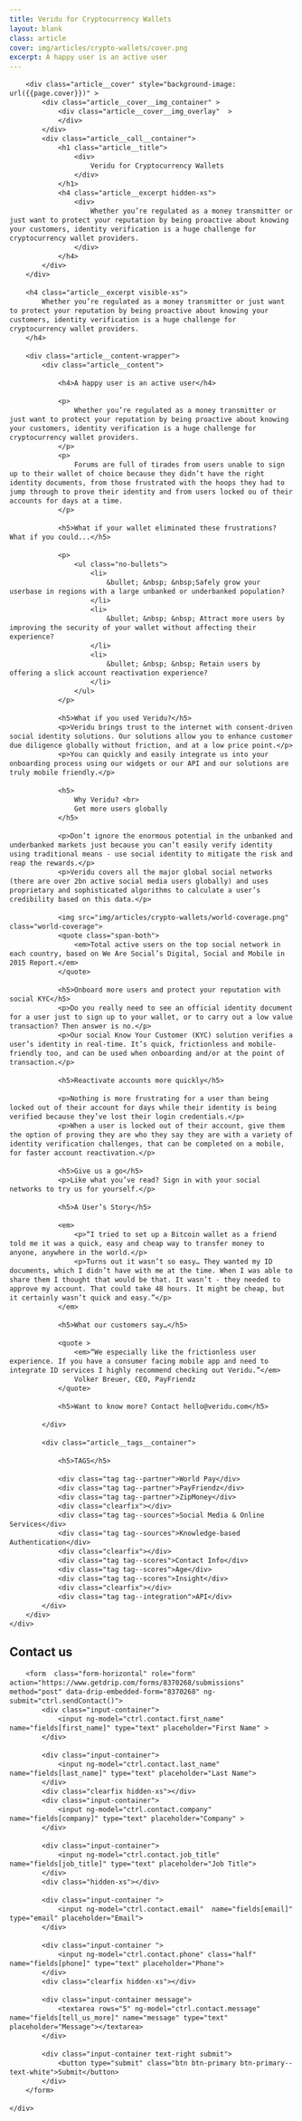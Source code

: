 ```yaml
---
title: Veridu for Cryptocurrency Wallets
layout: blank
class: article
cover: img/articles/crypto-wallets/cover.png
excerpt: A happy user is an active user
---
```

<article>
	<div class="article__body article__body--crypto-wallets">

		<div class="article__cover" style="background-image: url({{page.cover}})" >
			<div class="article__cover__img_container" >
				<div class="article__cover__img_overlay"  >
				</div>
			</div>
			<div class="article__call__container">
				<h1 class="article__title">
					<div>
						Veridu for Cryptocurrency Wallets
					</div>
				</h1>
				<h4 class="article__excerpt hidden-xs">
					<div>
						Whether you’re regulated as a money transmitter or just want to protect your reputation by being proactive about knowing your customers, identity verification is a huge challenge for cryptocurrency wallet providers.
					</div>
				</h4>
			</div>
		</div>

		<h4 class="article__excerpt visible-xs">
			Whether you’re regulated as a money transmitter or just want to protect your reputation by being proactive about knowing your customers, identity verification is a huge challenge for cryptocurrency wallet providers.
		</h4>

		<div class="article__content-wrapper">
			<div class="article__content">

				<h4>A happy user is an active user</h4>

				<p>
					Whether you’re regulated as a money transmitter or just want to protect your reputation by being proactive about knowing your customers, identity verification is a huge challenge for cryptocurrency wallet providers.
				</p>
				<p>
					Forums are full of tirades from users unable to sign up to their wallet of choice because they didn’t have the right identity documents, from those frustrated with the hoops they had to jump through to prove their identity and from users locked ou of their accounts for days at a time.
				</p>

				<h5>What if your wallet eliminated these frustrations? What if you could...</h5>

				<p>
					<ul class="no-bullets">
						<li>
							&bullet; &nbsp; &nbsp;Safely grow your userbase in regions with a large unbanked or underbanked population?
						</li>
						<li>
							&bullet; &nbsp; &nbsp; Attract more users by improving the security of your wallet without affecting their experience?
						</li>
						<li>
							&bullet; &nbsp; &nbsp; Retain users by offering a slick account reactivation experience?
						</li>
					</ul>
				</p>

				<h5>What if you used Veridu?</h5>
				<p>Veridu brings trust to the internet with consent-driven social identity solutions. Our solutions allow you to enhance customer due diligence globally without friction, and at a low price point.</p>
				<p>You can quickly and easily integrate us into your onboarding process using our widgets or our API and our solutions are truly mobile friendly.</p>

				<h5>
					Why Veridu? <br>
					Get more users globally
				</h5>

				<p>Don’t ignore the enormous potential in the unbanked and underbanked markets just because you can’t easily verify identity using traditional means - use social identity to mitigate the risk and reap the rewards.</p>
				<p>Veridu covers all the major global social networks (there are over 2bn active social media users globally) and uses proprietary and sophisticated algorithms to calculate a user’s credibility based on this data.</p>

				<img src="img/articles/crypto-wallets/world-coverage.png" class="world-coverage">
				<quote class="span-both">
					<em>Total active users on the top social network in each country, based on We Are Social’s Digital, Social and Mobile in 2015 Report.</em>
				</quote>

				<h5>Onboard more users and protect your reputation with social KYC</h5>
				<p>Do you really need to see an official identity document for a user just to sign up to your wallet, or to carry out a low value transaction? Then answer is no.</p>
				<p>Our social Know Your Customer (KYC) solution verifies a user’s identity in real-time. It’s quick, frictionless and mobile-friendly too, and can be used when onboarding and/or at the point of transaction.</p>

				<h5>Reactivate accounts more quickly</h5>

				<p>Nothing is more frustrating for a user than being locked out of their account for days while their identity is being verified because they’ve lost their login credentials.</p>
				<p>When a user is locked out of their account, give them the option of proving they are who they say they are with a variety of identity verification challenges, that can be completed on a mobile, for faster account reactivation.</p>

				<h5>Give us a go</h5>
				<p>Like what you’ve read? Sign in with your social networks to try us for yourself.</p>

				<h5>A User’s Story</h5>

				<em>
					<p>“I tried to set up a Bitcoin wallet as a friend told me it was a quick, easy and cheap way to transfer money to anyone, anywhere in the world.</p>
					<p>Turns out it wasn’t so easy… They wanted my ID documents, which I didn’t have with me at the time. When I was able to share them I thought that would be that. It wasn’t - they needed to approve my account. That could take 48 hours. It might be cheap, but it certainly wasn’t quick and easy.”</p>
				</em>

				<h5>What our customers say…</h5>

				<quote >
					<em>“We especially like the frictionless user experience. If you have a consumer facing mobile app and need to integrate ID services I highly recommend checking out Veridu.”</em>
					Volker Breuer, CEO, PayFriendz
				</quote>

				<h5>Want to know more? Contact hello@veridu.com</h5>

			</div>

			<div class="article__tags__container">

				<h5>TAGS</h5>

				<div class="tag tag--partner">World Pay</div>
				<div class="tag tag--partner">PayFriendz</div>
				<div class="tag tag--partner">ZipMoney</div>
				<div class="clearfix"></div>
				<div class="tag tag--sources">Social Media & Online Services</div>
				<div class="tag tag--sources">Knowledge-based Authentication</div>
				<div class="clearfix"></div>
				<div class="tag tag--scores">Contact Info</div>
				<div class="tag tag--scores">Age</div>
				<div class="tag tag--scores">Insight</div>
				<div class="clearfix"></div>
				<div class="tag tag--integration">API</div>
			</div>
		</div>
	</div>
</article>
<section class="contact veridu-list">
	<div>
		<h2 class="font-light">Contact us</h2>

		<form  class="form-horizontal" role="form" action="https://www.getdrip.com/forms/8370268/submissions" method="post" data-drip-embedded-form="8370268" ng-submit="ctrl.sendContact()">
			<div class="input-container">
				<input ng-model="ctrl.contact.first_name" name="fields[first_name]" type="text" placeholder="First Name" >
			</div>

			<div class="input-container">
				<input ng-model="ctrl.contact.last_name" name="fields[last_name]" type="text" placeholder="Last Name">
			</div>
			<div class="clearfix hidden-xs"></div>
			<div class="input-container">
				<input ng-model="ctrl.contact.company" name="fields[company]" type="text" placeholder="Company" >
			</div>

			<div class="input-container">
				<input ng-model="ctrl.contact.job_title" name="fields[job_title]" type="text" placeholder="Job Title">
			</div>
			<div class="hidden-xs"></div>

			<div class="input-container ">
				<input ng-model="ctrl.contact.email"  name="fields[email]" type="email" placeholder="Email">
			</div>

			<div class="input-container ">
				<input ng-model="ctrl.contact.phone" class="half"  name="fields[phone]" type="text" placeholder="Phone">
			</div>
			<div class="clearfix hidden-xs"></div>

			<div class="input-container message">
				<textarea rows="5" ng-model="ctrl.contact.message" name="fields[tell_us_more]" name="message" type="text" placeholder="Message"></textarea>
			</div>

			<div class="input-container text-right submit">
				<button type="submit" class="btn btn-primary btn-primary--text-white">Submit</button>
			</div>
		</form>

	</div>
</section>



<script type="text/javascript">

	function load () {

		angular
			.module('app')
			.controller('SolutionsCtrl', SolutionsCtrl);

		var $window = $(window);
		var $cover = $('.article__cover');

		SolutionsCtrl.$inject = [];
		function SolutionsCtrl () {
			var vm = this;

			vm.sectorsTabs = { active : 'payments' };
			vm.partnersTabs = { active : 'payfriendz' };
		}

		$cover.css('height', ($window.height() * 2/3));

		$window.resize(function() {
			$cover.css('height', ($window.height() * 2/3));
		});

	}

	document.addEventListener('DOMContentLoaded', load);

</script>
